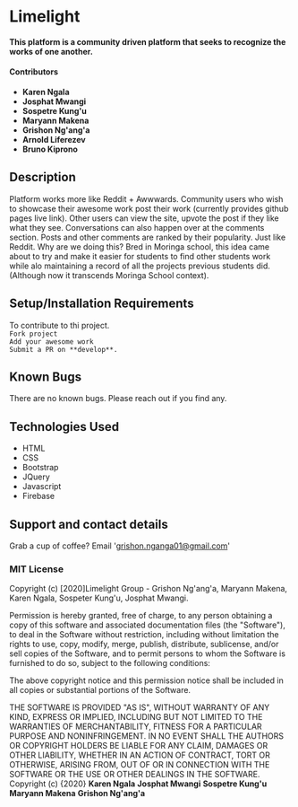 # Limelight

#### This platform is a community driven platform that seeks to recognize the works of one another.

#### Contributors

- **Karen Ngala**
- **Josphat Mwangi**
- **Sospetre Kung'u**
- **Maryann Makena**
- **Grishon Ng'ang'a**
- **Arnold Liferezev**
- **Bruno Kiprono**

## Description

Platform works more like Reddit + Awwwards. Community users who wish to showcase their awesome work post their work (currently provides github pages live link). Other users can view the site, upvote the post if they like what they see. Conversations can also happen over at the comments section. Posts and other comments are ranked by their popularity. Just like Reddit. Why are we doing this? Bred in Moringa school, this idea came about to try and make it easier for students to find other students work while alo maintaining a record of all the projects previous students did. (Although now it transcends Moringa School context).

## Setup/Installation Requirements

To contribute to thi project.\
`Fork project`\
`Add your awesome work`\
`Submit a PR on **develop**.`

## Known Bugs

There are no known bugs. Please reach out if you find any.

## Technologies Used

- HTML
- CSS
- Bootstrap
- JQuery
- Javascript
- Firebase

## Support and contact details

Grab a cup of coffee? Email 'grishon.nganga01@gmail.com'

### MIT License

Copyright (c) [2020]Limelight Group - Grishon Ng'ang'a, Maryann Makena, Karen Ngala, Sospeter Kung'u, Josphat Mwangi.

Permission is hereby granted, free of charge, to any person obtaining a copy
of this software and associated documentation files (the "Software"), to deal
in the Software without restriction, including without limitation the rights
to use, copy, modify, merge, publish, distribute, sublicense, and/or sell
copies of the Software, and to permit persons to whom the Software is
furnished to do so, subject to the following conditions:

The above copyright notice and this permission notice shall be included in all
copies or substantial portions of the Software.

THE SOFTWARE IS PROVIDED "AS IS", WITHOUT WARRANTY OF ANY KIND, EXPRESS OR
IMPLIED, INCLUDING BUT NOT LIMITED TO THE WARRANTIES OF MERCHANTABILITY,
FITNESS FOR A PARTICULAR PURPOSE AND NONINFRINGEMENT. IN NO EVENT SHALL THE
AUTHORS OR COPYRIGHT HOLDERS BE LIABLE FOR ANY CLAIM, DAMAGES OR OTHER
LIABILITY, WHETHER IN AN ACTION OF CONTRACT, TORT OR OTHERWISE, ARISING FROM,
OUT OF OR IN CONNECTION WITH THE SOFTWARE OR THE USE OR OTHER DEALINGS IN THE
SOFTWARE.
Copyright (c) {2020}
**Karen Ngala**
**Josphat Mwangi**
**Sospetre Kung'u**
**Maryann Makena**
**Grishon Ng'ang'a**
